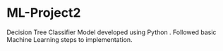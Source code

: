 # ML-Project2
 Decision Tree Classifier Model developed using Python .
 Followed basic Machine Learning steps to implementation.
